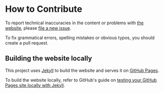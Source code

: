 # How to Contribute

To report technical inaccuracies in the content or problems with [the website](https://kitswas.github.io/git-for-all/),
please [file a new issue](https://github.com/kitswas/git-for-all/issues/new/choose).

To fix grammatical errors, spelling mistakes or obvious typos,
you should create a pull request.

## Building the website locally

This project uses [Jekyll](https://jekyllrb.com/) to build the website and serves it on [GitHub Pages](https://pages.github.com/).

To build the website locally, refer to GitHub's guide on [testing your GitHub Pages site locally with Jekyll](https://docs.github.com/en/pages/setting-up-a-github-pages-site-with-jekyll/testing-your-github-pages-site-locally-with-jekyll).
